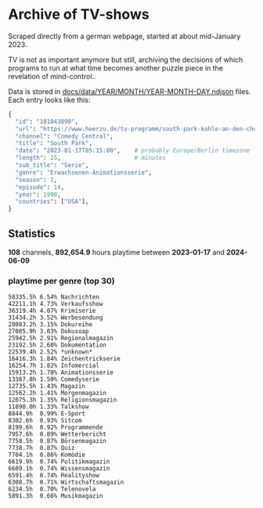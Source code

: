 # Archive of TV-shows

Scraped directly from a german webpage, started at about mid-January 2023.

TV is not as important anymore but still, archiving the decisions of which programs to run at what time
becomes another puzzle piece in the revelation of mind-control.. 

Data is stored in [docs/data/YEAR/MONTH/YEAR-MONTH-DAY.ndjson](docs/data/) files. 
Each entry looks like this:

```python
{
  "id": "181043890", 
  "url": "https://www.hoerzu.de/tv-programm/south-park-kohle-an-den-chefkoch/bid_181043890/", 
  "channel": "Comedy Central", 
  "title": "South Park", 
  "date": "2023-01-17T05:15:00",    # probably Europe/Berlin timezone 
  "length": 25,                     # minutes 
  "sub_title": "Serie", 
  "genre": "Erwachsenen-Animationsserie", 
  "season": 2, 
  "episode": 14, 
  "year": 1998, 
  "countries": ["USA"],
}
```

## Statistics

**108** channels, **892,654.9** hours playtime between **2023-01-17** and **2024-06-09**


### playtime per genre (top 30)

    58335.5h 6.54% Nachrichten
    42211.1h 4.73% Verkaufsshow
    36319.4h 4.07% Krimiserie
    31434.2h 3.52% Werbesendung
    28083.2h 3.15% Dokureihe
    27005.9h 3.03% Dokusoap
    25942.5h 2.91% Regionalmagazin
    23192.5h 2.60% Dokumentation
    22539.4h 2.52% *unknown*
    16416.3h 1.84% Zeichentrickserie
    16254.7h 1.82% Infomercial
    15913.2h 1.78% Animationsserie
    13387.8h 1.50% Comedyserie
    12735.5h 1.43% Magazin
    12562.2h 1.41% Morgenmagazin
    12075.3h 1.35% Religionsmagazin
    11890.0h 1.33% Talkshow
    8844.9h  0.99% E-Sport
    8302.6h  0.93% Sitcom
    8199.6h  0.92% Programmende
    7957.6h  0.89% Wetterbericht
    7758.5h  0.87% Börsenmagazin
    7738.7h  0.87% Quiz
    7704.1h  0.86% Komödie
    6619.9h  0.74% Politikmagazin
    6609.1h  0.74% Wissensmagazin
    6591.4h  0.74% Realityshow
    6308.7h  0.71% Wirtschaftsmagazin
    6234.5h  0.70% Telenovela
    5891.3h  0.66% Musikmagazin
